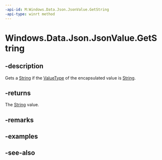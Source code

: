 ----api-id: M:Windows.Data.Json.JsonValue.GetString
-api-type: winrt method
---<!-- Method syntaxpublic string GetString()--># Windows.Data.Json.JsonValue.GetString## -descriptionGets a [String](https://msdn.microsoft.com/library/system.string.aspx) if the [ValueType](ijsonvalue_valuetype.md) of the encapsulated value is [String](https://msdn.microsoft.com/library/system.string.aspx).## -returnsThe [String](https://msdn.microsoft.com/library/system.string.aspx) value.## -remarks## -examples## -see-also